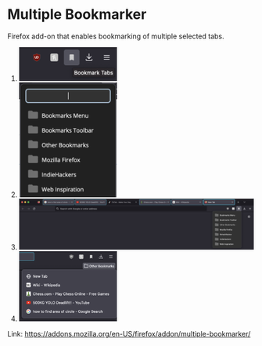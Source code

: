 # Multiple Bookmarker
Firefox add-on that enables bookmarking of multiple selected tabs.

1. <img src="screenshots/1.png" alt="Browser action button" width="200"/>
2. <img src="screenshots/2.png" alt="Displays list of bookmark folders in your browser together with a searchbar" width="200"/>
3. <img src="screenshots/3.png" alt="Shift or command/ctrl + left-click to mult-select tabs. Bookmark by selecting the folder" width="500"/>
4. <img src="screenshots/4.png" alt="Result" width="200"/>

Link: https://addons.mozilla.org/en-US/firefox/addon/multiple-bookmarker/
